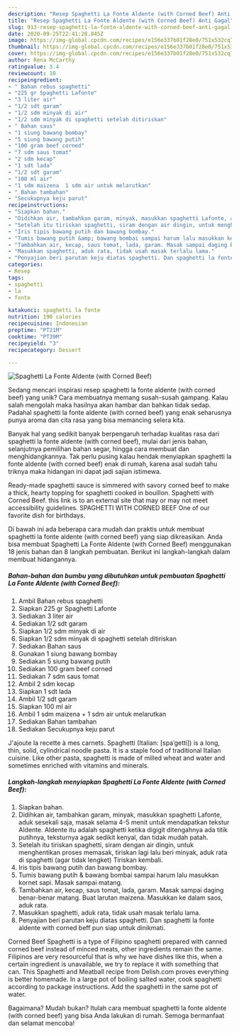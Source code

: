 ```yaml
---
description: "Resep Spaghetti La Fonte Aldente (with Corned Beef) Anti Gagal"
title: "Resep Spaghetti La Fonte Aldente (with Corned Beef) Anti Gagal"
slug: 913-resep-spaghetti-la-fonte-aldente-with-corned-beef-anti-gagal
date: 2020-09-25T22:41:28.845Z
image: https://img-global.cpcdn.com/recipes/e156e337b01f28e0/751x532cq70/spaghetti-la-fonte-aldente-with-corned-beef-foto-resep-utama.jpg
thumbnail: https://img-global.cpcdn.com/recipes/e156e337b01f28e0/751x532cq70/spaghetti-la-fonte-aldente-with-corned-beef-foto-resep-utama.jpg
cover: https://img-global.cpcdn.com/recipes/e156e337b01f28e0/751x532cq70/spaghetti-la-fonte-aldente-with-corned-beef-foto-resep-utama.jpg
author: Rena McCarthy
ratingvalue: 3.4
reviewcount: 10
recipeingredient:
- " Bahan rebus spaghetti"
- "225 gr Spaghetti Lafonte"
- "3 liter air"
- "1/2 sdt garam"
- "1/2 sdm minyak di air"
- "1/2 sdm minyak di spaghetti setelah ditiriskan"
- " Bahan saus"
- "1 siung bawang bombay"
- "5 siung bawang putih"
- "100 gram beef corned"
- "7 sdm saus tomat"
- "2 sdm kecap"
- "1 sdt lada"
- "1/2 sdt garam"
- "100 ml air"
- "1 sdm maizena  1 sdm air untuk melarutkan"
- " Bahan tambahan"
- "Secukupnya keju parut"
recipeinstructions:
- "Siapkan bahan."
- "Didihkan air, tambahkan garam, minyak, masukkan spaghetti Lafonte, aduk sesekali saja, masak selama 4-5 menit untuk mendapatkan tekstur Aldente. Aldente itu adalah spaghetti ketika digigit ditengahnya ada titik putihnya, teksturnya agak sedikit kenyal, dan tidak mudah patah."
- "Setelah itu tiriskan spaghetti, siram dengan air dingin, untuk menghentikan proses memasak, tiriskan lagi lalu beri minyak, aduk rata di spaghetti (agar tidak lengket) Tiriskan kembali."
- "Iris tipis bawang putih dan bawang bombay."
- "Tumis bawang putih &amp; bawang bombai sampai harum lalu masukkan kornet sapi. Masak sampai matang."
- "Tambahkan air, kecap, saus tomat, lada, garam. Masak sampai daging benar-benar matang. Buat larutan maizena. Masukkan ke dalam saos, aduk rata."
- "Masukkan spaghetti, aduk rata, tidak usah masak terlalu lama."
- "Penyajian beri parutan keju diatas spaghetti. Dan spaghetti la fonte aldente with corned beff pun siap untuk dinikmati."
categories:
- Resep
tags:
- spaghetti
- la
- fonte

katakunci: spaghetti la fonte 
nutrition: 190 calories
recipecuisine: Indonesian
preptime: "PT21M"
cooktime: "PT39M"
recipeyield: "3"
recipecategory: Dessert

---
```



![Spaghetti La Fonte Aldente (with Corned Beef)](https://img-global.cpcdn.com/recipes/e156e337b01f28e0/751x532cq70/spaghetti-la-fonte-aldente-with-corned-beef-foto-resep-utama.jpg)

Sedang mencari inspirasi resep spaghetti la fonte aldente (with corned beef) yang unik? Cara membuatnya memang susah-susah gampang. Kalau salah mengolah maka hasilnya akan hambar dan bahkan tidak sedap. Padahal spaghetti la fonte aldente (with corned beef) yang enak seharusnya punya aroma dan cita rasa yang bisa memancing selera kita.

Banyak hal yang sedikit banyak berpengaruh terhadap kualitas rasa dari spaghetti la fonte aldente (with corned beef), mulai dari jenis bahan, selanjutnya pemilihan bahan segar, hingga cara membuat dan menghidangkannya. Tak perlu pusing kalau hendak menyiapkan spaghetti la fonte aldente (with corned beef) enak di rumah, karena asal sudah tahu triknya maka hidangan ini dapat jadi sajian istimewa.

Ready-made spaghetti sauce is simmered with savory corned beef to make a thick, hearty topping for spaghetti cooked in bouillon. Spaghetti with Corned Beef. this link is to an external site that may or may not meet accessibility guidelines. SPAGHETTI WITH CORNED BEEF One of our favorite dish for birthdays.


Di bawah ini ada beberapa cara mudah dan praktis untuk membuat spaghetti la fonte aldente (with corned beef) yang siap dikreasikan. Anda bisa membuat Spaghetti La Fonte Aldente (with Corned Beef) menggunakan 18 jenis bahan dan 8 langkah pembuatan. Berikut ini langkah-langkah dalam membuat hidangannya.

<!--inarticleads1-->

##### Bahan-bahan dan bumbu yang dibutuhkan untuk pembuatan Spaghetti La Fonte Aldente (with Corned Beef):

1. Ambil  Bahan rebus spaghetti
1. Siapkan 225 gr Spaghetti Lafonte
1. Sediakan 3 liter air
1. Sediakan 1/2 sdt garam
1. Siapkan 1/2 sdm minyak di air
1. Siapkan 1/2 sdm minyak di spaghetti setelah ditiriskan
1. Sediakan  Bahan saus
1. Gunakan 1 siung bawang bombay
1. Sediakan 5 siung bawang putih
1. Sediakan 100 gram beef corned
1. Sediakan 7 sdm saus tomat
1. Ambil 2 sdm kecap
1. Siapkan 1 sdt lada
1. Ambil 1/2 sdt garam
1. Siapkan 100 ml air
1. Ambil 1 sdm maizena + 1 sdm air untuk melarutkan
1. Sediakan  Bahan tambahan
1. Sediakan Secukupnya keju parut


J&#39;ajoute la recette à mes carnets. Spaghetti (Italian: [spaˈɡetti]) is a long, thin, solid, cylindrical noodle pasta. It is a staple food of traditional Italian cuisine. Like other pasta, spaghetti is made of milled wheat and water and sometimes enriched with vitamins and minerals. 

<!--inarticleads2-->

##### Langkah-langkah menyiapkan Spaghetti La Fonte Aldente (with Corned Beef):

1. Siapkan bahan.
1. Didihkan air, tambahkan garam, minyak, masukkan spaghetti Lafonte, aduk sesekali saja, masak selama 4-5 menit untuk mendapatkan tekstur Aldente. Aldente itu adalah spaghetti ketika digigit ditengahnya ada titik putihnya, teksturnya agak sedikit kenyal, dan tidak mudah patah.
1. Setelah itu tiriskan spaghetti, siram dengan air dingin, untuk menghentikan proses memasak, tiriskan lagi lalu beri minyak, aduk rata di spaghetti (agar tidak lengket) Tiriskan kembali.
1. Iris tipis bawang putih dan bawang bombay.
1. Tumis bawang putih &amp; bawang bombai sampai harum lalu masukkan kornet sapi. Masak sampai matang.
1. Tambahkan air, kecap, saus tomat, lada, garam. Masak sampai daging benar-benar matang. Buat larutan maizena. Masukkan ke dalam saos, aduk rata.
1. Masukkan spaghetti, aduk rata, tidak usah masak terlalu lama.
1. Penyajian beri parutan keju diatas spaghetti. Dan spaghetti la fonte aldente with corned beff pun siap untuk dinikmati.


Corned Beef Spaghetti is a type of Filipino spaghetti prepared with canned corned beef instead of minced meats, other ingredients remain the same. Filipinos are very resourceful that is why we have dishes like this, when a certain ingredient is unavailable, we try to replace it with something that can. This Spaghetti and Meatball recipe from Delish.com proves everything is better homemade. In a large pot of boiling salted water, cook spaghetti according to package instructions. Add the spaghetti in the same pot of water. 

Bagaimana? Mudah bukan? Itulah cara membuat spaghetti la fonte aldente (with corned beef) yang bisa Anda lakukan di rumah. Semoga bermanfaat dan selamat mencoba!
